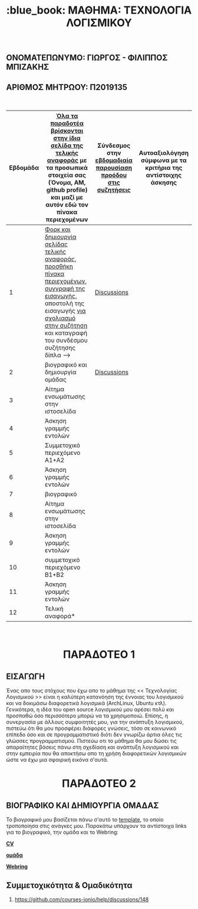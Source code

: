 <h1 align="center">:blue_book: ΜΑΘΗΜΑ: ΤΕΧΝΟΛΟΓΙΑ ΛΟΓΙΣΜΙΚΟΥ</h1>
<br />

## ΟΝΟΜΑΤΕΠΩΝΥΜΟ: ΓΙΩΡΓΟΣ - ΦΙΛΙΠΠΟΣ ΜΠΙΖΑΚΗΣ
## ΑΡΙΘΜΟΣ ΜΗΤΡΩΟΥ: Π2019135 
<br/>

| Εβδομάδα | [Όλα τα παραδοτέα βρίσκονται στην ίδια σελίδα της τελικής αναφοράς](https://courses-ionio.github.io/help/deliverables/) με τα προσωπικά στοιχεία σας (Όνομα, ΑΜ, github profile) και μαζί με αυτόν εδώ τον πίνακα περιεχομένων | Σύνδεσμος στην [εβδομαδιαία παρουσίαση προόδου στις συζητήσεις](https://github.com/courses-ionio/help/discussions/categories/show-and-tell) | Αυτοαξιολόγηση σύμφωνα με τα κριτήρια της αντίστοιχης άσκησης |
| --- | --- | --- | --- |
| 1 | [Φορκ και δημιουργία σελίδας τελικής αναφοράς](https://courses-ionio.github.io/help/guide/), [προσθήκη πίνακα περιεχομένων](https://raw.githubusercontent.com/courses-ionio/sw/master/README.md), [συγγραφή της εισαγωγής](https://courses-ionio.github.io/help/intro/), αποστολή της εισαγωγής [για σχολιασμό στην συζήτηση](https://github.com/courses-ionio/help/discussions/categories/show-and-tell) και καταγραφή του συνδέσμου συζήτησης δίπλα --> |[Discussions](https://github.com/courses-ionio/help/discussions/59) | |
| 2 | βιογραφικό και δημιουργία ομάδας |[Discussions](https://github.com/courses-ionio/help/discussions/182) | |
| 3 | Αίτημα ενσωμάτωσης στην ιστοσελίδα | | |
| 4 | Άσκηση γραμμής εντολών | | |
| 5 | Συμμετοχικό περιεχόμενο A1+A2 | | |
| 6 | Άσκηση γραμμής εντολών | | |
| 7 | βιογραφικό | | |
| 8 | Αίτημα ενσωμάτωσης στην ιστοσελίδα | | |
| 9 | Άσκηση γραμμής εντολών | | |
| 10 | συμμετοχικό περιεχόμενο B1+B2 | | |
| 11 | Άσκηση γραμμής εντολών | | |
| 12 | Τελική αναφορά* | | |

<br />

<h1 align="center">ΠΑΡΑΔΟΤΕΟ 1</h1>

## ΕΙΣΑΓΩΓΗ
Ένας απο τους στόχους που έχω απο το μάθημα της << Τεχνολογίας Λογισμικού >> είναι η καλύτερη κατανόηση της έννοιας του λογισμικού και να δοκιμάσω διαφορετικά λογισμικά (ArchLinux, Ubuntu κτλ). Γενικότερα, η ιδέα του open source λογισμικού μου αρέσει πολύ και προσπαθώ όσο περισσότερο μπορώ να τα χρησιμοποιώ. Επίσης, η συνεργασία με άλλους συμφοιτητές μου, για την ανάπτυξη λογισμικού, πιστεύω ότι θα μου προσφέρει διάφορες γνώσεις, τόσο σε κοινωνικό επίπεδο όσο και σε προγραμματιστικό διότι δεν γνωρίζω άρτια όλες τις γλώσσες προγραμματισμού. Πιστεύω οτι το μάθημα θα μου δώσει τις απαραίτητες βάσεις πάνω στη σχεδίαση και ανάπτυξη λογισμικού και στην εμπειρία που θα αποκτήσω απο τη χρήση διαφορετικών λογισμικών ώστε να έχω μια σφαιρική εικόνα σ'αυτά. <br />

<h1 align="center">ΠΑΡΑΔΟΤΕΟ 2</h1>

## ΒΙΟΓΡΑΦΙΚΟ ΚΑΙ ΔΗΜΙΟΥΡΓΙΑ ΟΜΑΔΑΣ 
Το βιογραφικό μου βασίζεται πάνω σ'αυτό το [template](https://github.com/sharu725/online-cv), το οποίο τροποποίησα στις ανάγκες μου. Παρακάτω υπάρχουν τα αντίστοιχα links για το βιογραφικό, την ομάδα και το Webring:

**[CV](https://p19biza.github.io/online-cv/)** 

**[ομάδα](https://github.com/ionioi)** 

**[Webring](https://ionioi.netlify.app/)** 

## Συμμετοχικότητα & Ομαδικότητα

1. https://github.com/courses-ionio/help/discussions/148

